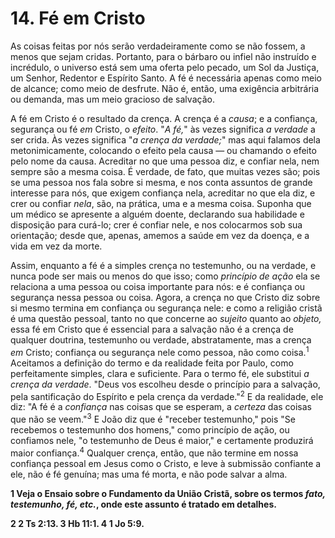 # 14. Fé em Cristo

As coisas feitas por nós serão verdadeiramente como se não fossem, a menos que sejam cridas. Portanto, para o bárbaro ou infiel não instruído e incrédulo, o universo está sem uma oferta pelo pecado, um Sol da Justiça, um Senhor, Redentor e Espírito Santo. A fé é necessária apenas como meio de alcance; como meio de desfrute. Não é, então, uma exigência arbitrária ou demanda, mas um meio gracioso de salvação.

A fé em Cristo é o resultado da crença. A crença é a *causa*; e a confiança, segurança ou fé *em* Cristo, o *efeito*. "*A fé,*" às vezes significa *a verdade* a ser crida. Às vezes significa "*a crença da verdade;*" mas aqui falamos dela metonimicamente, colocando o efeito pela causa — ou chamando o efeito pelo nome da causa. Acreditar no que uma pessoa diz, e confiar nela, nem sempre são a mesma coisa. É verdade, de fato, que muitas vezes são; pois se uma pessoa nos fala sobre si mesma, e nos conta assuntos de grande interesse para nós, que exigem confiança nela, acreditar no que ela diz, e crer ou confiar *nela*, são, na prática, uma e a mesma coisa. Suponha que um médico se apresente a alguém doente, declarando sua habilidade e disposição para curá-lo; crer é confiar nele, e nos colocarmos sob sua orientação; desde que, apenas, amemos a saúde em vez da doença, e a vida em vez da morte.

Assim, enquanto a fé é a simples crença no testemunho, ou na verdade, e nunca pode ser mais ou menos do que isso; como *princípio de ação* ela se relaciona a uma pessoa ou coisa importante para nós: e é confiança ou segurança nessa pessoa ou coisa. Agora, a crença no que Cristo diz sobre si mesmo termina em confiança ou segurança nele: e como a religião cristã é uma questão pessoal, tanto no que concerne ao *sujeito* quanto ao *objeto,* essa fé em Cristo que é essencial para a salvação não é a crença de qualquer doutrina, testemunho ou verdade, abstratamente, mas a crença *em* Cristo; confiança ou segurança nele como pessoa, não como coisa.<sup>1</sup> Aceitamos a definição do termo e da realidade feita por Paulo, como perfeitamente simples, clara e suficiente. Para o termo fé, ele substitui *a crença da verdade*. "Deus vos escolheu desde o princípio para a salvação, pela santificação do Espírito e pela crença da verdade."<sup>2</sup> E da realidade, ele diz: "A fé é a *confiança* nas coisas que se esperam, a *certeza* das coisas que não se veem."<sup>3</sup> E João diz que é "receber testemunho," pois "Se recebemos o testemunho dos homens," como princípio de ação, ou confiamos nele, "o testemunho de Deus é maior," e certamente produzirá maior confiança.<sup>4</sup> Qualquer crença, então, que não termine em nossa confiança pessoal em Jesus como o Cristo, e leve à submissão confiante a ele, não é fé genuína; mas uma fé morta, e não pode salvar a alma.

**1 Veja o Ensaio sobre o Fundamento da União Cristã, sobre os termos *fato, testemunho, fé, etc.*, onde este assunto é tratado em detalhes.**

**2 2 Ts 2:13.  3 Hb 11:1.  4 1 Jo 5:9.**
